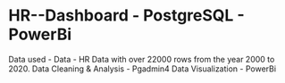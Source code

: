 # HR--Dashboard - PostgreSQL - PowerBi
Data used -
Data - HR Data with over 22000 rows from the year 2000 to 2020.
Data Cleaning & Analysis - Pgadmin4
Data Visualization -   PowerBi
